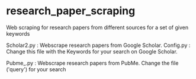 # research_paper_scraping
Web scraping for research papers from different sources for a set of given keywords

Scholar2.py : Webscrape research papers from Google Scholar. 
Config.py : Change this file with the Keywords for your search on Google Scholar.

Pubme_.py : Webscrape research papers from PubMe. Change the file ('query') for your search


